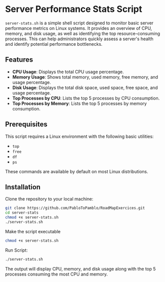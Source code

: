 # Server Performance Stats Script

`server-stats.sh` is a simple shell script designed to monitor basic server performance metrics on Linux systems. It provides an overview of CPU, memory, and disk usage, as well as identifying the top resource-consuming processes. This can help administrators quickly assess a server's health and identify potential performance bottlenecks.

## Features

- **CPU Usage**: Displays the total CPU usage percentage.
- **Memory Usage**: Shows total memory, used memory, free memory, and usage percentage.
- **Disk Usage**: Displays the total disk space, used space, free space, and usage percentage.
- **Top Processes by CPU**: Lists the top 5 processes by CPU consumption.
- **Top Processes by Memory**: Lists the top 5 processes by memory consumption.

## Prerequisites

This script requires a Linux environment with the following basic utilities:
- `top`
- `free`
- `df`
- `ps`

These commands are available by default on most Linux distributions.

## Installation

Clone the repository to your local machine:

```bash
git clone https://github.com/PabloToPamblo/RoadMapExercices.git
cd server-stats
chmod +x server-stats.sh
./server-stats.sh
```

Make the script executable

```bash
chmod +x server-stats.sh
```

Run Script:

```bash
./server-stats.sh
```

The output will display CPU, memory, and disk usage along with the top 5 processes consuming the most CPU and memory.
